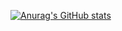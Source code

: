 [![Anurag's GitHub stats](https://github-readme-stats.vercel.app/api?username=VladimirWork)](https://github.com/anuraghazra/github-readme-stats&show_icons=true&theme=tokyonight)
